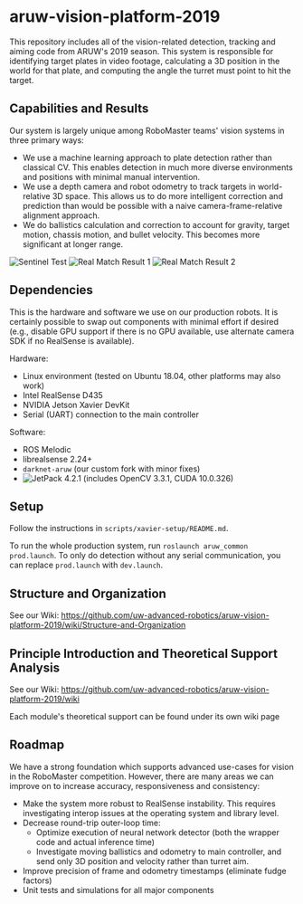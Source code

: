 # aruw-vision-platform-2019

This repository includes all of the vision-related detection, tracking and aiming code from ARUW's 2019 season. This system is responsible for identifying target plates in video footage, calculating a 3D position in the world for that plate, and computing the angle the turret must point to hit the target.

## Capabilities and Results

Our system is largely unique among RoboMaster teams' vision systems in three primary ways:
- We use a machine learning approach to plate detection rather than classical CV. This enables detection in much more diverse environments and positions with minimal manual intervention.
- We use a depth camera and robot odometry to track targets in world-relative 3D space. This allows us to do more intelligent correction and prediction than would be possible with a naive camera-frame-relative alignment approach.
- We do ballistics calculation and correction to account for gravity, target motion, chassis motion, and bullet velocity. This becomes more significant at longer range.

![Sentinel Test](https://github.com/WasabiFan/aruw-vision-platform-2019/blob/master/.github/sentinel_practice-opt.gif?raw=true)
![Real Match Result 1](https://github.com/WasabiFan/aruw-vision-platform-2019/blob/master/.github/ohio23-opt.gif?raw=true)
![Real Match Result 2](https://github.com/WasabiFan/aruw-vision-platform-2019/blob/master/.github/ohio48-opt.gif?raw=true)

## Dependencies

This is the hardware and software we use on our production robots. It is certainly possible to swap out components with minimal effort if desired (e.g., disable GPU support if there is no GPU available, use alternate camera SDK if no RealSense is available).

Hardware:
- Linux environment (tested on Ubuntu 18.04, other platforms may also work)
- Intel RealSense D435
- NVIDIA Jetson Xavier DevKit
- Serial (UART) connection to the main controller

Software:
- ROS Melodic
- librealsense 2.24+
- `darknet-aruw` (our custom fork with minor fixes)
- ![JetPack 4.2.1](https://developer.nvidia.com/embedded/jetpack) (includes OpenCV 3.3.1, CUDA 10.0.326)

## Setup

Follow the instructions in `scripts/xavier-setup/README.md`.

To run the whole production system, run `roslaunch aruw_common prod.launch`. To only do detection without any serial communication, you can replace `prod.launch` with `dev.launch`.

## Structure and Organization

See our Wiki: https://github.com/uw-advanced-robotics/aruw-vision-platform-2019/wiki/Structure-and-Organization

## Principle Introduction and Theoretical Support Analysis

See our Wiki: https://github.com/uw-advanced-robotics/aruw-vision-platform-2019/wiki

Each module's theoretical support can be found under its own wiki page

## Roadmap

We have a strong foundation which supports advanced use-cases for vision in the RoboMaster competition. However, there are many areas we can improve on to increase accuracy, responsiveness and consistency:

- Make the system more robust to RealSense instability. This requires investigating interop issues at the operating system and library level.
- Decrease round-trip outer-loop time:
  - Optimize execution of neural network detector (both the wrapper code and actual inference time)
  - Investigate moving ballistics and odometry to main controller, and send only 3D position and velocity rather than turret aim.
- Improve precision of frame and odometry timestamps (eliminate fudge factors)
- Unit tests and simulations for all major components
